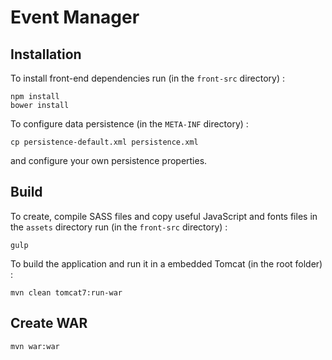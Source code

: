 # Event Manager


## Installation 

To install front-end dependencies run (in the `front-src` directory) :
 
```
npm install
bower install
```

To configure data persistence (in the `META-INF` directory) :
 
```
cp persistence-default.xml persistence.xml
```

and configure your own persistence properties.

## Build

To create, compile SASS files and copy useful JavaScript and fonts files in the `assets` directory run (in the `front-src` directory) :

```
gulp
```

To build the application and run it in a embedded Tomcat (in the root folder) : 

```
mvn clean tomcat7:run-war
```

## Create WAR

```
mvn war:war
```